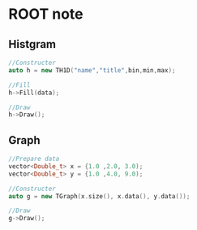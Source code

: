 # ROOT note

## Histgram

```cpp
//Constructer
auto h = new TH1D("name","title",bin,min,max);

//Fill
h->Fill(data);

//Draw
h->Draw();
```

## Graph
```cpp
//Prepare data
vector<Double_t> x = {1.0 ,2.0, 3.0);
vector<Double_t> y = {1.0 ,4.0, 9.0);

//Constructer
auto g = new TGraph(x.size(), x.data(), y.data());

//Draw
g->Draw();
```
